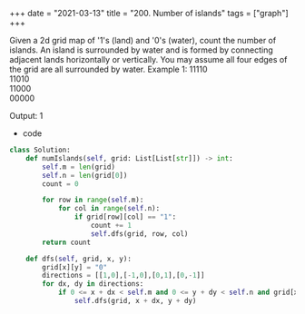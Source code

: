 +++
date = "2021-03-13"
title = "200. Number of islands"
tags = ["graph"]
+++

Given a 2d grid map of '1's (land) and '0's (water), count the number of islands. An island is surrounded by water and is formed by connecting adjacent lands horizontally or vertically. You may assume all four edges of the grid are all surrounded by water.
Example 1:
11110  
11010  
11000  
00000  

Output: 1 
- code
```py
class Solution:
    def numIslands(self, grid: List[List[str]]) -> int:
        self.m = len(grid)
        self.n = len(grid[0])
        count = 0

        for row in range(self.m):
            for col in range(self.n):
                if grid[row][col] == "1":
                    count += 1
                    self.dfs(grid, row, col)
        return count

    def dfs(self, grid, x, y):
        grid[x][y] = "0"
        directions = [[1,0],[-1,0],[0,1],[0,-1]]
        for dx, dy in directions:
            if 0 <= x + dx < self.m and 0 <= y + dy < self.n and grid[x+dx][y+dy] == "1":
                self.dfs(grid, x + dx, y + dy)
```
